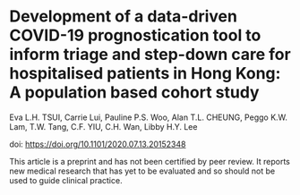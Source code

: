 # Development of a data-driven COVID-19 prognostication tool to inform triage and step-down care for hospitalised patients in Hong Kong: A population based cohort study
Eva L.H. TSUI, Carrie Lui, Pauline P.S. Woo, Alan T.L. CHEUNG, Peggo K.W. Lam, T.W. Tang, C.F. YIU, C.H. Wan, Libby H.Y. Lee

doi: https://doi.org/10.1101/2020.07.13.20152348

This article is a preprint and has not been certified by peer review. It reports new medical research that has yet to be evaluated and so should not be used to guide clinical practice.
